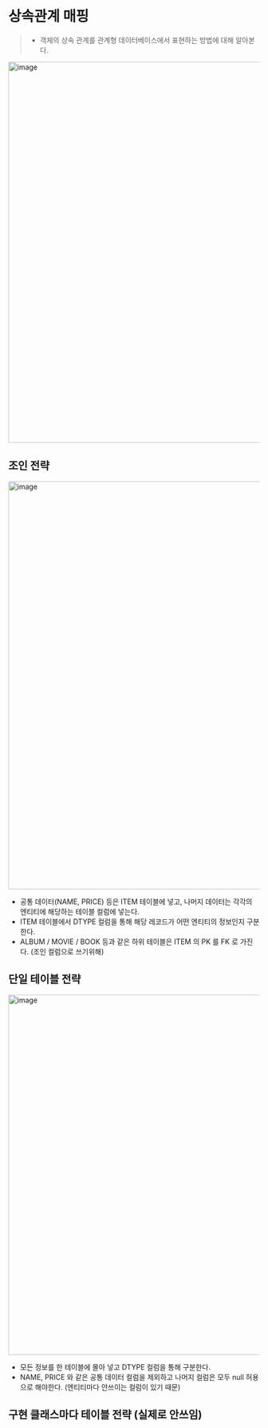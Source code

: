 # 상속관계 매핑

> - 객체의 상속 관계를 관계형 데이터베이스에서 표현하는 방법에 대해 알아본다.

<img width="762" alt="image" src="https://github.com/user-attachments/assets/0a70aad6-b4c1-42f0-9d07-a6d3b2885770">

## 조인 전략

<img width="816" alt="image" src="https://github.com/user-attachments/assets/1ab8420c-2d57-43f3-8fcd-e54a7f962042">

- 공통 데이터(NAME, PRICE) 등은 ITEM 테이블에 넣고, 나머지 데이터는 각각의 엔티티에 해당하는 테이블 컬럼에 넣는다.
- ITEM 테이블에서 DTYPE 컬럼을 통해 해당 레코드가 어떤 엔티티의 정보인지 구분한다.
- ALBUM / MOVIE / BOOK 등과 같은 하위 테이블은 ITEM 의 PK 를 FK 로 가진다. (조인 컬럼으로 쓰기위해)

## 단일 테이블 전략
<img width="720" alt="image" src="https://github.com/user-attachments/assets/02b7553e-39dc-43df-83b5-afbf0279e41d">

- 모든 정보를 한 테이블에 몰아 넣고 DTYPE 컬럼을 통해 구분한다.
- NAME, PRICE 와 같은 공통 데이터 컬럼을 제외하고 나머지 컬럼은 모두 null 허용으로 해야한다. (엔티티마다 안쓰이는 컬럼이 있기 때문)

## 구현 클래스마다 테이블 전략 (실제로 안쓰임)
